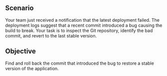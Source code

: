 ## Scenario
Your team just received a notification that the latest deployment failed. The deployment logs suggest that a recent commit introduced a bug causing the build to break. Your task is to inspect the Git repository, identify the bad commit, and revert to the last stable version.

## Objective
Find and roll back the commit that introduced the bug to restore a stable version of the application.

